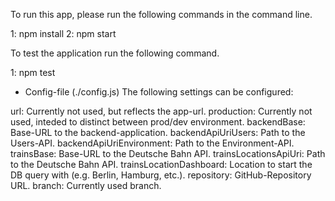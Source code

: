 To run this app, please run the following commands in the command line.

1: npm install
2: npm start

To test the application run the following command.

1: npm test


- Config-file (./config.js)
The following settings can be configured:

url: Currently not used, but reflects the app-url.
production: Currently not used, inteded to distinct between prod/dev environment.
backendBase: Base-URL to the backend-application.
backendApiUriUsers: Path to the Users-API.
backendApiUriEnvironment: Path to the Environment-API.
trainsBase: Base-URL to the Deutsche Bahn API.
trainsLocationsApiUri: Path to the Deutsche Bahn API.
trainsLocationDashboard: Location to start the DB query with (e.g. Berlin, Hamburg, etc.).
repository: GitHub-Repository URL.
branch: Currently used branch.

